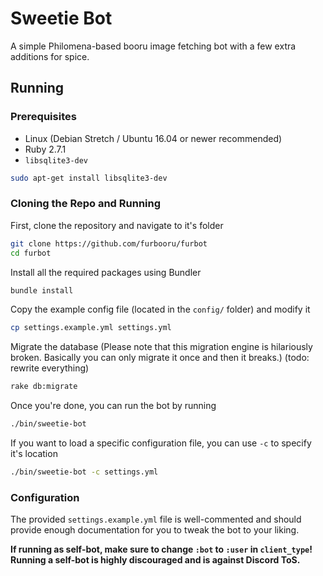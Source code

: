 # Sweetie Bot
A simple Philomena-based booru image fetching bot with a few extra additions for spice.

## Running
### Prerequisites
* Linux (Debian Stretch / Ubuntu 16.04 or newer recommended)
* Ruby 2.7.1
* `libsqlite3-dev`

```sh
sudo apt-get install libsqlite3-dev
```

### Cloning the Repo and Running
First, clone the repository and navigate to it's folder
```sh
git clone https://github.com/furbooru/furbot
cd furbot
```
Install all the required packages using Bundler
```sh
bundle install
```
Copy the example config file (located in the `config/` folder) and modify it
```sh
cp settings.example.yml settings.yml
```
Migrate the database
(Please note that this migration engine is hilariously broken. Basically you can only migrate it once and then it breaks.)
(todo: rewrite everything)
```sh
rake db:migrate
```
Once you're done, you can run the bot by running
```sh
./bin/sweetie-bot
```
If you want to load a specific configuration file, you can use `-c` to specify it's location
```sh
./bin/sweetie-bot -c settings.yml
```

### Configuration
The provided `settings.example.yml` file is well-commented and should provide enough documentation for you to tweak the bot to your liking.

**If running as self-bot, make sure to change `:bot` to `:user` in `client_type`! Running a self-bot is highly discouraged and is against Discord ToS.**
